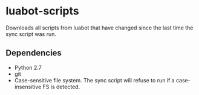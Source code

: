 # luabot-scripts

Downloads all scripts from luabot that have changed since the last time the
sync script was run.

## Dependencies
  * Python 2.7
  * git
  * Case-sensitive file system. The sync script will refuse to run if a
    case-insensitive FS is detected.
